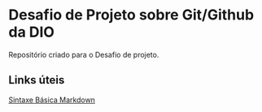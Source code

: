 # Desafio de Projeto sobre Git/Github da DIO 
Repositório criado para o Desafio de projeto.

## Links úteis
[Sintaxe Básica Markdown](https://www.markdownguide.org/basic-syntax/)
